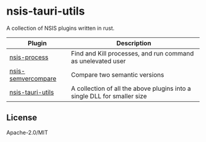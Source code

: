 # nsis-tauri-utils

A collection of NSIS plugins written in rust.

| Plugin                                             | Description                                                              |
| -------------------------------------------------- | ------------------------------------------------------------------------ |
| [nsis-process](./crates/nsis-process/)             | Find and Kill processes, and run command as unelevated user              |
| [nsis-semvercompare](./crates/nsis-semvercompare/) | Compare two semantic versions                                            |
| [nsis-tauri-utils](./crates/nsis-tauri-utils/)     | A collection of all the above plugins into a single DLL for smaller size |

## License

Apache-2.0/MIT
